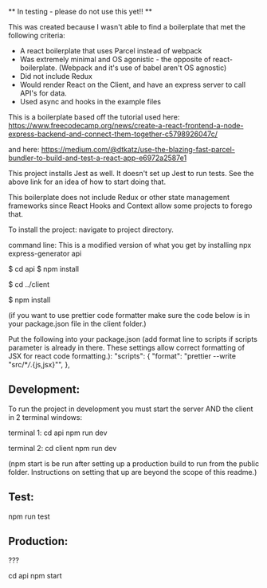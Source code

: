 ** In testing - please do not use this yet!! **

This was created because I wasn't able to find a boilerplate that met the following criteria:

- A react boilerplate that uses Parcel instead of webpack
- Was extremely minimal and OS agonistic - the opposite of react-boilerplate. (Webpack and it's use of babel aren't OS agnostic)
- Did not include Redux
- Would render React on the Client, and have an express server to call API's for data.
- Used async and hooks in the example files

This is a boilerplate based off the tutorial used here:
https://www.freecodecamp.org/news/create-a-react-frontend-a-node-express-backend-and-connect-them-together-c5798926047c/

and here:
https://medium.com/@dtkatz/use-the-blazing-fast-parcel-bundler-to-build-and-test-a-react-app-e6972a2587e1

This project installs Jest as well. It doesn't set up Jest to run tests. See the above link for an idea of how to start doing that.

This boilerplate does not include Redux or other state management frameworks since React Hooks and Context allow some projects to forego that.

To install the project:
navigate to project directory.

command line:
This is a modified version of what you get by installing npx express-generator api

\$ cd api
\$ npm install

\$ cd ../client

\$ npm install

(if you want to use prettier code formatter make sure the code below is in your package.json file in the client folder.)

Put the following into your package.json (add format line to scripts if scripts parameter is already in there. These settings allow correct formatting of JSX for react code formatting.):
"scripts": {
"format": "prettier --write \"src/\*_/_.{js,jsx}\"",
},

## Development:

To run the project in development you must start the server AND the client in 2 terminal windows:

terminal 1:
cd api
npm run dev

terminal 2:
cd client
npm run dev

(npm start is be run after setting up a production build to run from the public folder. Instructions on setting that up are beyond the scope of this readme.)

## Test:

npm run test

## Production:

???

cd api
npm start
